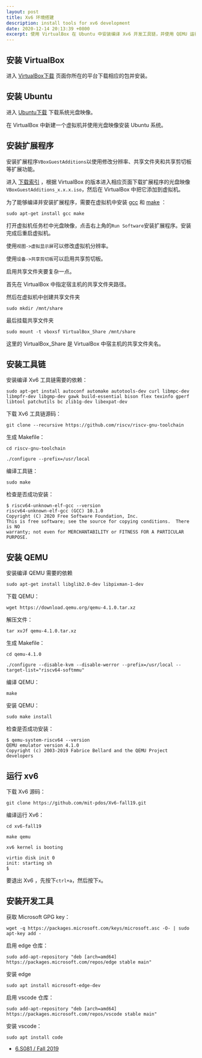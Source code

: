 ```yaml
---
layout: post
title: Xv6 环境搭建
description: install tools for xv6 development
date: 2020-12-14 20:13:39 +0800
excerpt: 使用 VirtualBox 在 Ubuntu 中安装编译 Xv6 开发工具链，并使用 QEMU 运行 Xv6
---
```


## 安装 VirtualBox

进入 [VirtualBox下载](https://www.virtualbox.org/wiki/Downloads) 页面你所在的平台下载相应的包并安装。

## 安装 Ubuntu

进入 [Ubuntu下载](https://cn.ubuntu.com/download/desktop) 下载系统光盘映像。

在 VirtualBox 中新建一个虚拟机并使用光盘映像安装 Ubuntu 系统。

## 安装扩展程序

安装扩展程序`VBoxGuestAdditions`以使用修改分辨率、共享文件夹和共享剪切板等扩展功能。

进入 [下载索引](http://download.virtualbox.org/virtualbox) ，根据 VirtualBox 的版本进入相应页面下载扩展程序的光盘映像`VBoxGuestAdditions_x.x.x.iso`，然后在 VirtualBox 中把它添加到虚拟机。

为了能够编译并安装扩展程序，需要在虚拟机中安装 [gcc](https://gcc.gnu.org/) 和 [make](http://www.gnu.org/software/make/) ：

`sudo apt-get install gcc make`

打开虚拟机任务栏中光盘映像，点击右上角的`Run Software`安装扩展程序。安装完成后重启虚拟机。

使用`视图->虚拟显示屏`可以修改虚拟机分辨率。

使用`设备->共享剪切板`可以启用共享剪切板。

启用共享文件夹要复杂一点。

首先在 VirtualBox 中指定宿主机的共享文件夹路径。

然后在虚拟机中创建共享文件夹

`sudo mkdir /mnt/share`

最后挂载共享文件夹

`sudo mount -t vboxsf VirtualBox_Share /mnt/share`

这里的 VirtualBox_Share 是 VirtualBox 中宿主机的共享文件夹名。

## 安装工具链

安装编译 Xv6 工具链需要的依赖：

`sudo apt-get install autoconf automake autotools-dev curl libmpc-dev libmpfr-dev libgmp-dev gawk build-essential bison flex texinfo gperf libtool patchutils bc zlib1g-dev libexpat-dev`

下载 Xv6 工具链源码：

`git clone --recursive https://github.com/riscv/riscv-gnu-toolchain`

生成 Makefile：

`cd riscv-gnu-toolchain`

`./configure --prefix=/usr/local`

编译工具链：

`sudo make`

检查是否成功安装：

```
$ riscv64-unknown-elf-gcc --version
riscv64-unknown-elf-gcc (GCC) 10.1.0
Copyright (C) 2020 Free Software Foundation, Inc.
This is free software; see the source for copying conditions.  There is NO
warranty; not even for MERCHANTABILITY or FITNESS FOR A PARTICULAR PURPOSE.
```

## 安装 QEMU

安装编译 QEMU 需要的依赖

`sudo apt-get install libglib2.0-dev libpixman-1-dev`

下载 QEMU：

`wget https://download.qemu.org/qemu-4.1.0.tar.xz`

解压文件：

`tar xvJf qemu-4.1.0.tar.xz`

生成 Makefile：

`cd qemu-4.1.0`

`./configure --disable-kvm --disable-werror --prefix=/usr/local --target-list="riscv64-softmmu"`

编译 QEMU：

`make`

安装 QEMU：

`sudo make install`

检查是否成功安装：


```
$ qemu-system-riscv64 --version
QEMU emulator version 4.1.0
Copyright (c) 2003-2019 Fabrice Bellard and the QEMU Project developers
```

## 运行 xv6

下载 Xv6 源码：

`git clone https://github.com/mit-pdos/Xv6-fall19.git`

编译运行 Xv6：

`cd xv6-fall19`

`make qemu`

```
xv6 kernel is booting

virtio disk init 0
init: starting sh
$ 
```

要退出 Xv6 ，先按下`ctrl+a`，然后按下`x`。

## 安装开发工具

获取 Microsoft GPG key：

`wget -q https://packages.microsoft.com/keys/microsoft.asc -O- | sudo apt-key add -`

启用 edge 仓库：

`sudo add-apt-repository "deb [arch=amd64] https://packages.microsoft.com/repos/edge stable main"`

安装 edge

`sudo apt install microsoft-edge-dev`

启用 vscode 仓库：

`sudo add-apt-repository "deb [arch=amd64] https://packages.microsoft.com/repos/vscode stable main"`

安装 vscode：

`sudo apt install code`

- [6.S081 / Fall 2019](https://pdos.csail.mit.edu/6.828/2019/tools.html)
